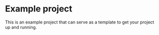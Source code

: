 # Example project
This is an example project that can serve as a template to get your project up and running. 